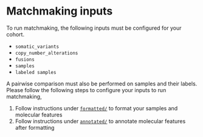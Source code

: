 # Matchmaking inputs
To run matchmaking, the following inputs must be configured for your cohort.
- `somatic_variants`
- `copy_number_alterations`
- `fusions`
- `samples`
- `labeled samples`

A pairwise comparison must also be performed on samples and their labels. Please follow the following steps to configure your inputs to run matchmaking,
1. Follow instructions under [`formatted/`](formatted/) to format your samples and molecular features
2. Follow instructions under [`annotated/`](annotated/) to annotate molecular features after formatting
